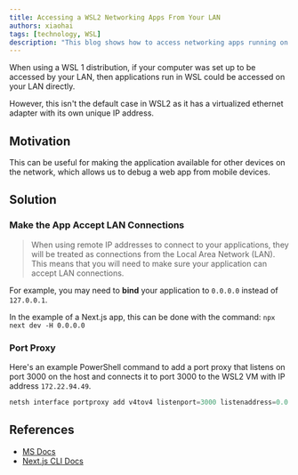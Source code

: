 ```yaml
---
title: Accessing a WSL2 Networking Apps From Your LAN
authors: xiaohai
tags: [technology, WSL]
description: "This blog shows how to access networking apps running on WSL2 from your LAN. This can be useful for making the application available for other devices on the network"
---
```


When using a WSL 1 distribution, if your computer was set up to be accessed by your LAN, then applications run in WSL could be accessed on your LAN directly.

However, this isn't the default case in WSL2 as it has a virtualized ethernet adapter with its own unique IP address.

<!-- truncate -->

## Motivation

This can be useful for making the application available for other devices on the network, which allows us to debug a web app from mobile devices.

## Solution

### Make the App Accept LAN Connections

> When using remote IP addresses to connect to your applications, they will be treated as connections from the Local Area Network (LAN). This means that you will need to make sure your application can accept LAN connections.

For example, you may need to **bind** your application to `0.0.0.0` instead of `127.0.0.1`.

In the example of a Next.js app, this can be done with the command: `npx next dev -H 0.0.0.0`

### Port Proxy

Here's an example PowerShell command to add a port proxy that listens on port 3000 on the host and connects it to port 3000 to the WSL2 VM with IP address `172.22.94.49`.

```powershell
netsh interface portproxy add v4tov4 listenport=3000 listenaddress=0.0.0.0 connectport=3000 connectaddress=172.22.94.49
```

## References

- [MS Docs](https://docs.microsoft.com/en-us/windows/wsl/networking)
- [Next.js CLI Docs](https://nextjs.org/docs/api-reference/cli#development)

